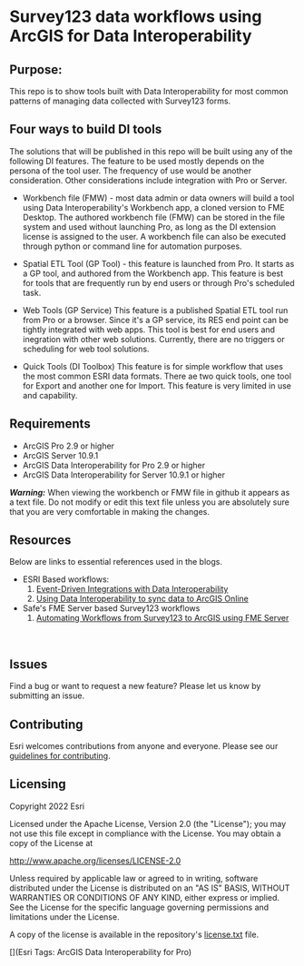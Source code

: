 # Survey123 data workflows using ArcGIS for Data Interoperability

## Purpose:

This repo is to show tools built with Data Interoperability for most common patterns of managing data collected with Survey123 forms. <br/>


## Four ways to build DI tools

The solutions that will be published in this repo will be built using any of the following DI features. The feature to be used mostly depends on the persona of the tool user. The frequency of use would be another consideration. Other considerations include integration with Pro or Server. 

* Workbench file (FMW) - most data admin or data owners will build a tool using Data Interoperability's Workbench app, a cloned version to FME Desktop. The authored workbench file (FMW) can be stored in the file system and used without launching Pro, as long as the DI extension license is assigned to the user. A workbench file can also be executed through python or command line for automation purposes.

* Spatial ETL Tool (GP Tool) - this feature is launched from Pro. It starts as a GP tool, and authored from the Workbench app. This feature is best for tools that are frequently run by end users or through Pro's scheduled task.

* Web Tools (GP Service) This feature is a published Spatial ETL tool run from Pro or a browser. Since it's a GP service, its RES end point can be tightly integrated with web apps. This tool is best for end users and inegration with other web solutions. Currently, there are no triggers or scheduling for web tool solutions.

* Quick Tools (DI Toolbox) This feature is for simple workflow that uses the most common ESRI data formats.  There ae two quick tools, one tool for Export and another one for Import.  This feature is very limited in use and capability.



## Requirements

* ArcGIS Pro 2.9 or  higher
* ArcGIS Server 10.9.1
* ArcGIS Data Interoperability for Pro 2.9 or higher
* ArcGIS Data Interoperability for Server 10.9.1 or higher

***Warning:*** When viewing the workbench or FMW file in  github it appears as a text file. Do not modify or edit this text file unless you are absolutely sure that you are very comfortable in making the changes. 

## Resources

Below are links to essential references used in the blogs.

* ESRI Based workflows:<br/>
    1. [Event-Driven Integrations with Data Interoperability](https://community.esri.com/t5/arcgis-data-interoperability-blog/event-driven-integrations-with-data/ba-p/883772)<br/>
    2. [Using Data Interoperability to sync data to ArcGIS Online](https://community.esri.com/t5/arcgis-data-interoperability-blog/using-data-interoperability-to-sync-data-to-arcgis/ba-p/903871)<br/>
* Safe's FME Server based Survey123 workflows
    1. [Automating Workflows from Survey123 to ArcGIS using FME Server](https://community.safe.com/s/article/automating-workflows-from-survey123-to-arcgis-usin)<br/>
    
<br/>

## Issues

Find a bug or want to request a new feature?  Please let us know by submitting an issue.

## Contributing

Esri welcomes contributions from anyone and everyone. Please see our [guidelines for contributing](https://github.com/esri/contributing).

## Licensing
Copyright 2022 Esri

Licensed under the Apache License, Version 2.0 (the "License");
you may not use this file except in compliance with the License.
You may obtain a copy of the License at

   http://www.apache.org/licenses/LICENSE-2.0

Unless required by applicable law or agreed to in writing, software
distributed under the License is distributed on an "AS IS" BASIS,
WITHOUT WARRANTIES OR CONDITIONS OF ANY KIND, either express or implied.
See the License for the specific language governing permissions and
limitations under the License.

A copy of the license is available in the repository's [license.txt](https://github.com/salvaleonrp/di-data-driven-electric-utility-export-subnetwork/blob/main/license.txt) file.

[](Esri Tags: ArcGIS Data Interoperability for Pro)
